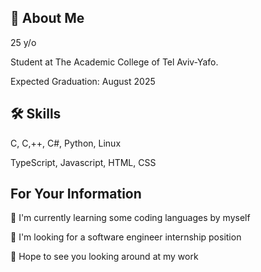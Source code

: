 
## 🚀 About Me
25 y/o

Student at The Academic College of Tel Aviv-Yafo.

Expected Graduation: August 2025


## 🛠 Skills
C, C,++, C#, Python, Linux

TypeScript, Javascript, HTML, CSS


## For Your Information

🧠 I'm currently learning some coding languages by myself

🤔 I'm looking for a software engineer internship position

💬 Hope to see you looking around at my work

